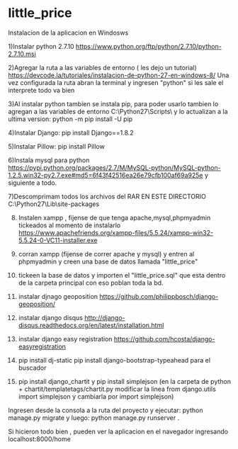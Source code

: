 # little_price


Instalacion de la aplicacion en Windosws

1)Instalar python 2.7.10 https://www.python.org/ftp/python/2.7.10/python-2.7.10.msi

2)Agregar la ruta a las variables de entorno ( les dejo un tutorial)
https://devcode.la/tutoriales/instalacion-de-python-27-en-windows-8/
Una vez configurada la ruta abran la terminal y ingresen "python" si les sale el interprete todo va bien

3)Al instalar python tambien se instala pip, para poder usarlo tambien lo agregan a las variables
 de entorno C:\Python27\Scripts\ y lo actualizan a la ultima version:  python -m pip install -U pip
 

4)Instalar Django:  pip install Django==1.8.2

5)Instalar Pillow: pip install Pillow

6)Instala mysql para python  https://pypi.python.org/packages/2.7/M/MySQL-python/MySQL-python-1.2.5.win32-py2.7.exe#md5=6f43f42516ea26e79cfb100af69a925e y siguiente a todo.


7)Descomprimam todos los archivos del RAR  EN ESTE DIRECTORIO C:\Python27\Lib\site-packages


8) Instalen xampp , fijense de que tenga apache,mysql,phpmyadmin tickeados al momento de instalarlo
https://www.apachefriends.org/xampp-files/5.5.24/xampp-win32-5.5.24-0-VC11-installer.exe

9) corran xampp (fijense de correr apache y mysql) y entren al phpmyadmin y creen una base de datos llamada "little_price"

10) tickeen la base de datos y importen el "little_price.sql" que esta dentro de la carpeta principal con eso poblan toda la bd.



11) instalar djnago geoposition https://github.com/philippbosch/django-geoposition/

12) instalar django disqus http://django-disqus.readthedocs.org/en/latest/installation.html

13) instalar django easy registration https://github.com/hcosta/django-easyregistration

14) pip install dj-static
pip install django-bootstrap-typeahead para el buscador

15) pip install django_chartit y pip install simplejson (en la carpeta de python + chartit/templatetags/chartit.py modificar la linea from django.utils import simplejson y cambiarla por import simplejson)
	

 Ingresen desde la consola a la ruta del proyecto
y  ejecutar: python manage.py migrate y luego: python manage.py runserver .

 Si hicieron todo bien  , pueden ver la aplicacion en el navegador ingresando localhost:8000/home 





